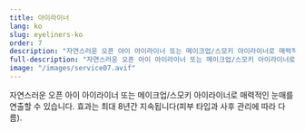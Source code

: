 ```yaml
---
title: 아이라이너
lang: ko
slug: eyeliners-ko
order: 7
description: "자연스러운 오픈 아이 아이라이너 또는 메이크업/스모키 아이라이너로 매력적인 눈매 연출."
full-description: "자연스러운 오픈 아이 아이라이너 또는 메이크업/스모키 아이라이너로 매력적인 눈매를 연출할 수 있습니다. 효과는 최대 8년간 지속됩니다(피부 타입과 사후 관리에 따라 다름)."
image: "/images/service07.avif"
---
```


자연스러운 오픈 아이 아이라이너 또는 메이크업/스모키 아이라이너로 매력적인 눈매를 연출할 수 있습니다. 효과는 최대 8년간 지속됩니다(피부 타입과 사후 관리에 따라 다름).
